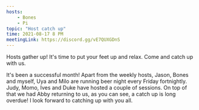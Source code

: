 ```yaml
---
hosts: 
    - Bones
    - Pi
topic: "Host catch up"
time: 2021-08-17 8 PM
meetingLink: https://discord.gg/vE7QUXGDnS
---
```


Hosts gather up!  It's time to put your feet up and relax.  Come and catch up
with us.

It's been a successful month!  Apart from the weekly hosts, Jason, Bones and
myself, Uya and Milo are running beer night every Friday fortnightly.  Judy,
Momo, Ives and Duke have hosted a couple of sessions.  On top of that we had
Abby returning to us, as you can see, a catch up is long overdue!  I look forward
to catching up with you all.

